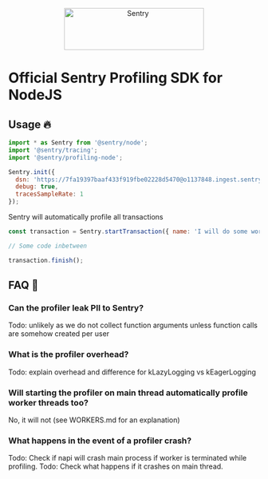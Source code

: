 <p align="center">
  <a href="https://sentry.io/?utm_source=github&utm_medium=logo" target="_blank">
    <img src="https://sentry-brand.storage.googleapis.com/sentry-wordmark-dark-280x84.png" alt="Sentry" width="280" height="84">
  </a>
</p>

# Official Sentry Profiling SDK for NodeJS

<!-- [![npm version](https://img.shields.io/npm/v/@sentry/node.svg)](https://www.npmjs.com/package/@sentry/node) -->
<!-- [![npm dm](https://img.shields.io/npm/dm/@sentry/node.svg)](https://www.npmjs.com/package/@sentry/node) -->
<!-- [![npm dt](https://img.shields.io/npm/dt/@sentry/node.svg)](https://www.npmjs.com/package/@sentry/node) -->

<!-- ## Links -->

<!-- - [Official SDK Docs](https://docs.sentry.io/quickstart/) -->
<!-- - [TypeDoc](http://getsentry.github.io/sentry-javascript/) -->

## Usage 🔥

```javascript
import * as Sentry from '@sentry/node';
import '@sentry/tracing';
import '@sentry/profiling-node';

Sentry.init({
  dsn: 'https://7fa19397baaf433f919fbe02228d5470@o1137848.ingest.sentry.io/6625302',
  debug: true,
  tracesSampleRate: 1
});
```

Sentry will automatically profile all transactions

```javascript
const transaction = Sentry.startTransaction({ name: 'I will do some work' });

// Some code inbetween

transaction.finish();
```

## FAQ 💭

### Can the profiler leak PII to Sentry?

Todo: unlikely as we do not collect function arguments unless function calls are somehow created per user

### What is the profiler overhead?

Todo: explain overhead and difference for kLazyLogging vs kEagerLogging

### Will starting the profiler on main thread automatically profile worker threads too?

No, it will not (see WORKERS.md for an explanation)

### What happens in the event of a profiler crash?

Todo: Check if napi will crash main process if worker is terminated while profiling.
Todo: Check what happens if it crashes on main thread.
